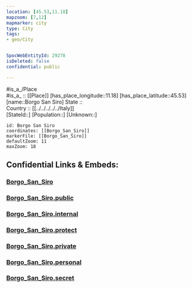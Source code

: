 ```yaml
---
location: [45.53,11.18] 
mapzoom: [7,12] 
mapmarker: city 
type: City
tags:
- geo/City


SpocWebEntityId: 29278
isDeleted: false
confidential: public

---
```

#is_a_/Place  
#is_a_ :: [[Place]] 
[has_place_longitude::11.18] 
[has_place_latitude::45.53] 
[name::Borgo San Siro] 
State ::  
Country :: [[../../../../../Italy]]  
[StateId::] 
[Population::] 
[Unknown::] 


```leaflet
id: Borgo San Siro
coordinates: [[Borgo_San_Siro]] 
markerFile: [[Borgo_San_Siro]] 
defaultZoom: 11 
maxZoom: 18
```


## Confidential Links & Embeds: 

### [Borgo_San_Siro](/_Standards/Earth/Continent/Europe/Europe~South/Italy/regions~Italy/Veneto/Verona.Province/City/Borgo_San_Siro.md) 

### [Borgo_San_Siro.public](/_public/Earth/Continent/Europe/Europe~South/Italy/regions~Italy/Veneto/Verona.Province/City/Borgo_San_Siro.public.md) 

### [Borgo_San_Siro.internal](/_internal/Earth/Continent/Europe/Europe~South/Italy/regions~Italy/Veneto/Verona.Province/City/Borgo_San_Siro.internal.md) 

### [Borgo_San_Siro.protect](/_protect/Earth/Continent/Europe/Europe~South/Italy/regions~Italy/Veneto/Verona.Province/City/Borgo_San_Siro.protect.md) 

### [Borgo_San_Siro.private](/_private/Earth/Continent/Europe/Europe~South/Italy/regions~Italy/Veneto/Verona.Province/City/Borgo_San_Siro.private.md) 

### [Borgo_San_Siro.personal](/_personal/Earth/Continent/Europe/Europe~South/Italy/regions~Italy/Veneto/Verona.Province/City/Borgo_San_Siro.personal.md) 

### [Borgo_San_Siro.secret](/_secret/Earth/Continent/Europe/Europe~South/Italy/regions~Italy/Veneto/Verona.Province/City/Borgo_San_Siro.secret.md)

